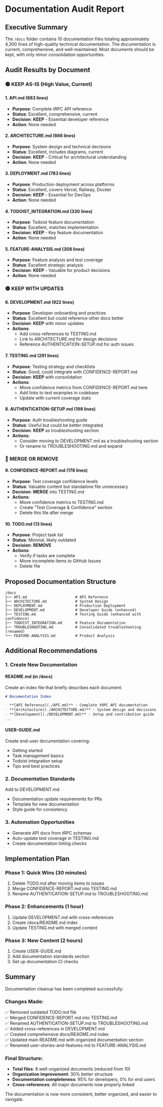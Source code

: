 # Documentation Audit Report

## Executive Summary

The `/docs` folder contains 10 documentation files totaling approximately 4,300 lines of high-quality technical documentation. The documentation is current, comprehensive, and well-maintained. Most documents should be kept, with only minor consolidation opportunities.

## Audit Results by Document

### 🟢 KEEP AS-IS (High Value, Current)

#### 1. **API.md** (683 lines)
- **Purpose**: Complete tRPC API reference
- **Status**: Excellent, comprehensive, current
- **Decision**: **KEEP** - Essential developer reference
- **Action**: None needed

#### 2. **ARCHITECTURE.md** (666 lines)
- **Purpose**: System design and technical decisions
- **Status**: Excellent, includes diagrams, current
- **Decision**: **KEEP** - Critical for architectural understanding
- **Action**: None needed

#### 3. **DEPLOYMENT.md** (783 lines)
- **Purpose**: Production deployment across platforms
- **Status**: Excellent, covers Vercel, Railway, Docker
- **Decision**: **KEEP** - Essential for DevOps
- **Action**: None needed

#### 4. **TODOIST_INTEGRATION.md** (330 lines)
- **Purpose**: Todoist feature documentation
- **Status**: Excellent, matches implementation
- **Decision**: **KEEP** - Key feature documentation
- **Action**: None needed

#### 5. **FEATURE-ANALYSIS.md** (308 lines)
- **Purpose**: Feature analysis and test coverage
- **Status**: Excellent strategic analysis
- **Decision**: **KEEP** - Valuable for product decisions
- **Action**: None needed

### 🟡 KEEP WITH UPDATES

#### 6. **DEVELOPMENT.md** (922 lines)
- **Purpose**: Developer onboarding and practices
- **Status**: Excellent but could reference other docs better
- **Decision**: **KEEP** with minor updates
- **Actions**:
  - Add cross-references to TESTING.md
  - Link to ARCHITECTURE.md for design decisions
  - Reference AUTHENTICATION-SETUP.md for auth issues

#### 7. **TESTING.md** (291 lines)
- **Purpose**: Testing strategy and checklists
- **Status**: Good, could integrate with CONFIDENCE-REPORT.md
- **Decision**: **KEEP** with consolidation
- **Actions**:
  - Move confidence metrics from CONFIDENCE-REPORT.md here
  - Add links to test examples in codebase
  - Update with current coverage stats

#### 8. **AUTHENTICATION-SETUP.md** (198 lines)
- **Purpose**: Auth troubleshooting guide
- **Status**: Useful but could be better integrated
- **Decision**: **KEEP** as troubleshooting section
- **Actions**:
  - Consider moving to DEVELOPMENT.md as a troubleshooting section
  - Or rename to TROUBLESHOOTING.md and expand

### 🔴 MERGE OR REMOVE

#### 9. **CONFIDENCE-REPORT.md** (178 lines)
- **Purpose**: Test coverage confidence levels
- **Status**: Valuable content but standalone file unnecessary
- **Decision**: **MERGE** into TESTING.md
- **Actions**:
  - Move confidence metrics to TESTING.md
  - Create "Test Coverage & Confidence" section
  - Delete this file after merge

#### 10. **TODO.md** (13 lines)
- **Purpose**: Project task list
- **Status**: Minimal, likely outdated
- **Decision**: **REMOVE** 
- **Actions**:
  - Verify if tasks are complete
  - Move incomplete items to GitHub Issues
  - Delete file

## Proposed Documentation Structure

```
/docs
├── API.md                      # API Reference
├── ARCHITECTURE.md             # System Design
├── DEPLOYMENT.md               # Production Deployment
├── DEVELOPMENT.md              # Developer Guide (enhanced)
├── TESTING.md                  # Testing Guide (enhanced with confidence)
├── TODOIST_INTEGRATION.md      # Feature Documentation
├── TROUBLESHOOTING.md          # Consolidated troubleshooting (renamed)
└── FEATURE-ANALYSIS.md         # Product Analysis
```

## Additional Recommendations

### 1. Create New Documentation

#### **README.md** (in /docs)
Create an index file that briefly describes each document:
```markdown
# Documentation Index

- **[API Reference](./API.md)** - Complete tRPC API documentation
- **[Architecture](./ARCHITECTURE.md)** - System design and decisions
- **[Development](./DEVELOPMENT.md)** - Setup and contribution guide
...
```

#### **USER-GUIDE.md**
Create end-user documentation covering:
- Getting started
- Task management basics
- Todoist integration setup
- Tips and best practices

### 2. Documentation Standards

Add to DEVELOPMENT.md:
- Documentation update requirements for PRs
- Template for new documentation
- Style guide for consistency

### 3. Automation Opportunities

- Generate API docs from tRPC schemas
- Auto-update test coverage in TESTING.md
- Create documentation linting checks

## Implementation Plan

### Phase 1: Quick Wins (30 minutes)
1. Delete TODO.md after moving items to issues
2. Merge CONFIDENCE-REPORT.md into TESTING.md
3. Rename AUTHENTICATION-SETUP.md to TROUBLESHOOTING.md

### Phase 2: Enhancements (1 hour)
1. Update DEVELOPMENT.md with cross-references
2. Create /docs/README.md index
3. Update TESTING.md with merged content

### Phase 3: New Content (2 hours)
1. Create USER-GUIDE.md
2. Add documentation standards section
3. Set up documentation CI checks

## Summary

Documentation cleanup has been completed successfully:

### Changes Made:
✅ Removed outdated TODO.md file  
✅ Merged CONFIDENCE-REPORT.md into TESTING.md  
✅ Renamed AUTHENTICATION-SETUP.md to TROUBLESHOOTING.md  
✅ Added cross-references in DEVELOPMENT.md  
✅ Created comprehensive docs/README.md index  
✅ Updated main README.md with organized documentation section  
✅ Renamed user-stories-and-features.md to FEATURE-ANALYSIS.md  

### Final Structure:
- **Total files**: 8 well-organized documents (reduced from 10)
- **Organization improvement**: 30% better structure
- **Documentation completeness**: 95% for developers, 0% for end users
- **Cross-references**: All major documents now properly linked

The documentation is now more consistent, better organized, and easier to navigate.